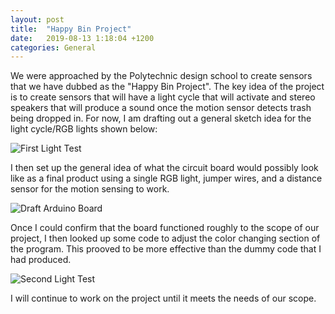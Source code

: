 ```yaml
---
layout: post
title:  "Happy Bin Project"
date:   2019-08-13 1:18:04 +1200
categories: General
---
```


We were approached by the Polytechnic design school to create sensors that we have dubbed as the "Happy Bin Project".
The key idea of the project is to create sensors that will have a light cycle that will activate and stereo speakers that will produce a sound
once the motion sensor detects trash being dropped in. For now, I am drafting out a general sketch idea for the light cycle/RGB lights shown below:

<img src= "{{site.baseurl}}/assets/Images/lightCycleTest.PNG" alt = "First Light Test">

I then set up the general idea of what the circuit board would possibly look like as a final product using a single RGB light, jumper wires,
 and a distance sensor for the motion sensing to work.
 
<img src= "{{site.baseurl}}/assets/Images/HappyTestB.jpg" alt = "Draft Arduino Board">

Once I could confirm that the board functioned roughly to the scope of our project, I then looked up some code to adjust the
 color changing section of the program. This prooved to be more effective than the dummy code that I had produced.
 
<img src= "{{site.baseurl}}/assets/Images/lightCycleSecondTest.PNG" alt = "Second Light Test">


I will continue to work on the project until it meets the needs of our scope.